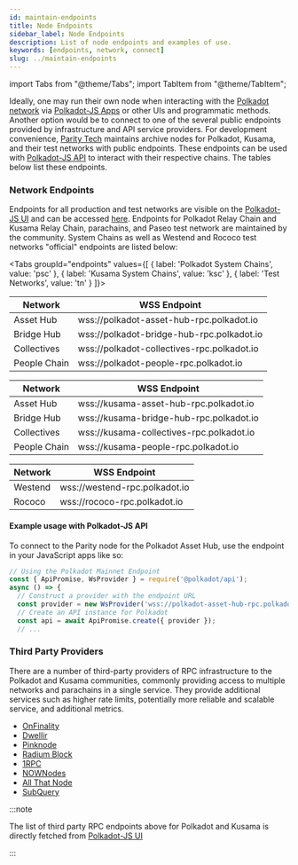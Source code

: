 ```yaml
---
id: maintain-endpoints
title: Node Endpoints
sidebar_label: Node Endpoints
description: List of node endpoints and examples of use.
keywords: [endpoints, network, connect]
slug: ../maintain-endpoints
---
```


import Tabs from "@theme/Tabs"; import TabItem from "@theme/TabItem";

Ideally, one may run their own node when interacting with the
[Polkadot network](https://polkadot.network/) via [Polkadot-JS Apps](https://polkadot.js.org/apps/)
or other UIs and programmatic methods. Another option would be to connect to one of the several
public endpoints provided by infrastructure and API service providers. For development convenience,
[Parity Tech](https://www.parity.io/) maintains archive nodes for Polkadot, Kusama, and their test
networks with public endpoints. These endpoints can be used with
[Polkadot-JS API](https://polkadot.js.org/docs/api) to interact with their respective chains. The
tables below list these endpoints.

### Network Endpoints

Endpoints for all production and test networks are visible on the
[Polkadot-JS UI](https://polkadot.js.org/apps/#/accounts) and can be accessed
[here](https://github.com/polkadot-js/apps/tree/master/packages/apps-config/src/endpoints).
Endpoints for Polkadot Relay Chain and Kusama Relay Chain, parachains, and Paseo test network are
maintained by the community. System Chains as well as Westend and Rococo test networks "official"
endpoints are listed below:

<!-- prettier-ignore -->
<Tabs groupId="endpoints" values={[ 
  { label: 'Polkadot System Chains', value: 'psc' }, 
  { label: 'Kusama System Chains', value: 'ksc' }, 
  { label: 'Test Networks', value: 'tn' } 
]}>

  <TabItem value="psc">

| Network      | WSS Endpoint                               |
| ------------ | ------------------------------------------ |
| Asset Hub    | wss://polkadot-asset-hub-rpc.polkadot.io   |
| Bridge Hub   | wss://polkadot-bridge-hub-rpc.polkadot.io  |
| Collectives  | wss://polkadot-collectives-rpc.polkadot.io |
| People Chain | wss://polkadot-people-rpc.polkadot.io      |

  </TabItem>

  <TabItem value="ksc">

| Network      | WSS Endpoint                             |
| ------------ | ---------------------------------------- |
| Asset Hub    | wss://kusama-asset-hub-rpc.polkadot.io   |
| Bridge Hub   | wss://kusama-bridge-hub-rpc.polkadot.io  |
| Collectives  | wss://kusama-collectives-rpc.polkadot.io |
| People Chain | wss://kusama-people-rpc.polkadot.io      |

  </TabItem>

  <TabItem value="tn">

| Network | WSS Endpoint                  |
| ------- | ----------------------------- |
| Westend | wss://westend-rpc.polkadot.io |
| Rococo  | wss://rococo-rpc.polkadot.io  |

  </TabItem>

</Tabs>

#### Example usage with Polkadot-JS API

To connect to the Parity node for the Polkadot Asset Hub, use the endpoint in your JavaScript apps
like so:

```javascript {5}
// Using the Polkadot Mainnet Endpoint
const { ApiPromise, WsProvider } = require('@polkadot/api');
async () => {
  // Construct a provider with the endpoint URL
  const provider = new WsProvider('wss://polkadot-asset-hub-rpc.polkadot.io');
  // Create an API instance for Polkadot
  const api = await ApiPromise.create({ provider });
  // ...
```

### Third Party Providers

There are a number of third-party providers of RPC infrastructure to the Polkadot and Kusama
communities, commonly providing access to multiple networks and parachains in a single service. They
provide additional services such as higher rate limits, potentially more reliable and scalable
service, and additional metrics.

- [OnFinality](https://onfinality.io)
- [Dwellir](https://dwellir.com)
- [Pinknode](https://pinknode.io)
- [Radium Block](https://radiumblock.com/)
- [1RPC](https://1rpc.io/)
- [NOWNodes](https://nownodes.io/)
- [All That Node](https://www.allthatnode.com/)
- [SubQuery](https://www.rpc.subquery.network/)

:::note

The list of third party RPC endpoints above for Polkadot and Kusama is directly fetched from
[Polkadot-JS UI](https://polkadot.js.org/apps/#/explorer)

:::
